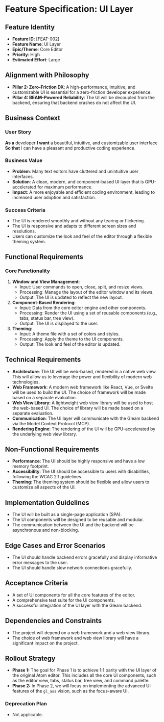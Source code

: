# Feature Specification: UI Layer

## Feature Identity
- **Feature ID**: [FEAT-002]
- **Feature Name**: UI Layer
- **Epic/Theme**: Core Editor
- **Priority**: High
- **Estimated Effort**: Large

## Alignment with Philosophy
- **Pillar 2: Zero-Friction DX**: A high-performance, intuitive, and customizable UI is essential for a zero-friction developer experience.
- **Pillar 4: BEAM-Powered Reliability**: The UI will be decoupled from the backend, ensuring that backend crashes do not affect the UI.

## Business Context
### User Story
**As a** developer
**I want** a beautiful, intuitive, and customizable user interface
**So that** I can have a pleasant and productive coding experience.

### Business Value
- **Problem**: Many text editors have cluttered and unintuitive user interfaces.
- **Solution**: A clean, modern, and component-based UI layer that is GPU-accelerated for maximum performance.
- **Impact**: A more enjoyable and efficient coding environment, leading to increased user adoption and satisfaction.

### Success Criteria
- The UI is rendered smoothly and without any tearing or flickering.
- The UI is responsive and adapts to different screen sizes and resolutions.
- Users can customize the look and feel of the editor through a flexible theming system.

## Functional Requirements
### Core Functionality
1. **Window and View Management**:
   - Input: User commands to open, close, split, and resize views.
   - Processing: Manage the layout of the editor window and its views.
   - Output: The UI is updated to reflect the new layout.
2. **Component-Based Rendering**:
   - Input: Data from the core editor engine and other components.
   - Processing: Render the UI using a set of reusable components (e.g., tabs, status bar, tree view).
   - Output: The UI is displayed to the user.
3. **Theming**:
   - Input: A theme file with a set of colors and styles.
   - Processing: Apply the theme to the UI components.
   - Output: The look and feel of the editor is updated.

## Technical Requirements
- **Architecture**: The UI will be web-based, rendered in a native web view. This will allow us to leverage the power and flexibility of modern web technologies.
- **Web Framework**: A modern web framework like React, Vue, or Svelte will be used to build the UI. The choice of framework will be made based on a separate evaluation.
- **Web View Library**: A lightweight web view library will be used to host the web-based UI. The choice of library will be made based on a separate evaluation.
- **Communication**: The UI layer will communicate with the Gleam backend via the Model Context Protocol (MCP).
- **Rendering Engine**: The rendering of the UI will be GPU-accelerated by the underlying web view library.

## Non-Functional Requirements
- **Performance**: The UI should be highly responsive and have a low memory footprint.
- **Accessibility**: The UI should be accessible to users with disabilities, following the WCAG 2.1 guidelines.
- **Theming**: The theming system should be flexible and allow users to customize all aspects of the UI.

## Implementation Guidelines
- The UI will be built as a single-page application (SPA).
- The UI components will be designed to be reusable and modular.
- The communication between the UI and the backend will be asynchronous and non-blocking.

## Edge Cases and Error Scenarios
- The UI should handle backend errors gracefully and display informative error messages to the user.
- The UI should handle slow network connections gracefully.

## Acceptance Criteria
- A set of UI components for all the core features of the editor.
- A comprehensive test suite for the UI components.
- A successful integration of the UI layer with the Gleam backend.

## Dependencies and Constraints
- The project will depend on a web framework and a web view library.
- The choice of web framework and web view library will have a significant impact on the project.

## Rollout Strategy
- **Phase 1:** The goal for Phase 1 is to achieve 1:1 parity with the UI layer of the original Atom editor. This includes all the core UI components, such as the editor view, tabs, status bar, tree view, and command palette.
- **Phase 2:** In Phase 2, we will focus on implementing the advanced UI features of the `gl_ass` vision, such as the focus-aware UI.

### Deprecation Plan
- Not applicable.
